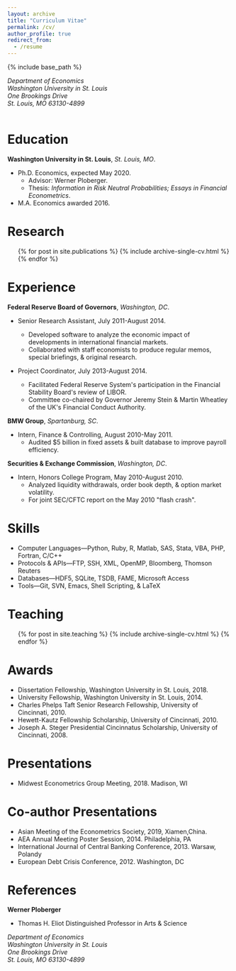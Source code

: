```yaml
---
layout: archive
title: "Curriculum Vitae"
permalink: /cv/
author_profile: true
redirect_from:
  - /resume
---
```


{% include base_path %}

<address>
  Department of Economics<br /> Washington University in St. Louis<br /> One Brookings Drive<br />  St. Louis, MO 63130-4899<br /> <br />
</address>

Education
======
**Washington University in St. Louis**, _St. Louis, MO_.
* Ph.D. Economics, expected May 2020.
  * Advisor: Werner Ploberger.
  * Thesis: _Information in Risk Neutral Probabilities; Essays in Financial Econometrics_.
* M.A. Economics awarded 2016.

Research
======
  <ul>{% for post in site.publications %}
    {% include archive-single-cv.html %}
  {% endfor %}</ul>

Experience
======
**Federal Reserve Board of Governors**, _Washington, DC_.
* Senior Research Assistant, July 2011-August 2014.
  * Developed software to analyze the economic impact of developments in international financial markets. 
  * Collaborated with staff economists to produce regular memos, special briefings, & original research.

* Project Coordinator, July 2013-August 2014.
  * Facilitated Federal Reserve System's participation in the Financial Stability Board's review of LIBOR. 
  * Committee co-chaired by Governor Jeremy Stein & Martin Wheatley of the UK's Financial Conduct Authority.

**BMW Group**, _Spartanburg, SC_.
* Intern, Finance & Controlling, August 2010-May 2011.
  * Audited $5 billion in fixed assets & built database to improve payroll efficiency.

**Securities & Exchange Commission**, _Washington, DC_.
* Intern, Honors College Program, May 2010-August 2010.
  * Analyzed liquidity withdrawals, order book depth, & option market volatility.
  * For joint SEC/CFTC report on the May 2010 "flash crash".
  
Skills
======
* Computer Languages—Python, Ruby, R, Matlab, SAS, Stata, VBA, PHP, Fortran, C/C++
* Protocols & APIs—FTP, SSH, XML, OpenMP, Bloomberg, Thomson Reuters
* Databases—HDF5, SQLite, TSDB, FAME, Microsoft Access
* Tools—Git, SVN, Emacs, Shell Scripting, & LaTeX 

Teaching
======
  <ul>{% for post in site.teaching %}
    {% include archive-single-cv.html %}
  {% endfor %}</ul>
  
Awards
======
* Dissertation Fellowship, Washington University in St. Louis, 2018.
* University Fellowship, Washington University in St. Louis, 2014.
* Charles Phelps Taft Senior Research Fellowship, University of Cincinnati, 2010.
* Hewett-Kautz Fellowship Scholarship, University of Cincinnati, 2010.
* Joseph A. Steger Presidential Cincinnatus Scholarship, University of Cincinnati, 2008.

Presentations
======
* Midwest Econometrics Group Meeting, 2018. Madison, WI

Co-author Presentations
======
* Asian Meeting of the Econometrics Society, 2019, Xiamen,China.
* AEA Annual Meeting Poster Session, 2014. Philadelphia, PA
* International Journal of Central Banking Conference, 2013. Warsaw, Polandy
* European Debt Crisis Conference, 2012. Washington, DC
 
References
======
**Werner Ploberger**
* Thomas H. Eliot Distinguished Professor in Arts & Science
<address>
  Department of Economics<br /> Washington University in St. Louis<br /> One Brookings Drive<br />  St. Louis, MO 63130-4899<br /> 
</address>
